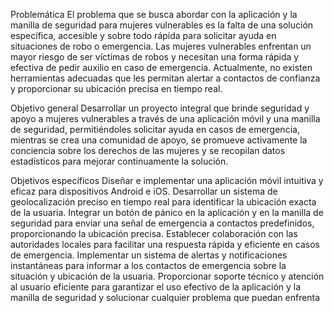 Problemática
El problema que se busca abordar con la aplicación y la manilla de seguridad para mujeres vulnerables es la falta de una solución específica, accesible y sobre todo rápida para solicitar ayuda en situaciones de robo o emergencia. Las mujeres vulnerables enfrentan un mayor riesgo de ser víctimas de robos y necesitan una forma rápida y efectiva de pedir auxilio en caso de emergencia. Actualmente, no existen herramientas adecuadas que les permitan alertar a contactos de confianza y proporcionar su ubicación precisa en tiempo real.






Objetivo general 
Desarrollar un proyecto integral que brinde seguridad y apoyo a mujeres vulnerables a través de una aplicación móvil y una manilla de seguridad, permitiéndoles solicitar ayuda en casos de emergencia, mientras se crea una comunidad de apoyo, se promueve activamente la conciencia sobre los derechos de las mujeres y se recopilan datos estadísticos para mejorar continuamente la solución.






Objetivos específicos
Diseñar e implementar una aplicación móvil intuitiva y eficaz para dispositivos Android e iOS.
Desarrollar un sistema de geolocalización preciso en tiempo real para identificar la ubicación exacta de la usuaria. Integrar un botón de pánico en la aplicación y en la manilla de seguridad para enviar una señal de emergencia a contactos predefinidos, proporcionando la ubicación precisa.
Establecer colaboración con las autoridades locales para facilitar una respuesta rápida y eficiente en casos de emergencia. Implementar un sistema de alertas y notificaciones instantáneas para informar a los contactos de emergencia sobre la situación y ubicación de la usuaria.
Proporcionar soporte técnico y atención al usuario eficiente para garantizar el uso efectivo de la aplicación y la manilla de seguridad y solucionar cualquier problema que puedan enfrenta
